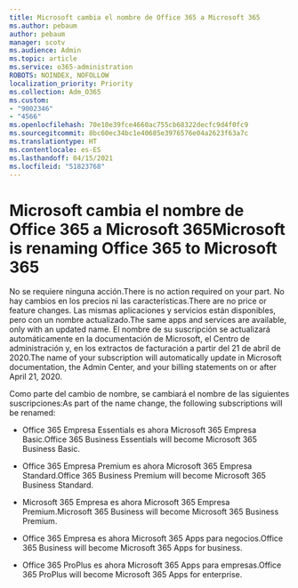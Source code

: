 ```yaml
---
title: Microsoft cambia el nombre de Office 365 a Microsoft 365
ms.author: pebaum
author: pebaum
manager: scotv
ms.audience: Admin
ms.topic: article
ms.service: o365-administration
ROBOTS: NOINDEX, NOFOLLOW
localization_priority: Priority
ms.collection: Adm_O365
ms.custom:
- "9002346"
- "4566"
ms.openlocfilehash: 70e10e39fce4660ac755cb68322decfc9d4f0fc9
ms.sourcegitcommit: 8bc60ec34bc1e40685e3976576e04a2623f63a7c
ms.translationtype: HT
ms.contentlocale: es-ES
ms.lasthandoff: 04/15/2021
ms.locfileid: "51823768"
---
```

# <a name="microsoft-is-renaming-office-365-to-microsoft-365"></a><span data-ttu-id="07490-102">Microsoft cambia el nombre de Office 365 a Microsoft 365</span><span class="sxs-lookup"><span data-stu-id="07490-102">Microsoft is renaming Office 365 to Microsoft 365</span></span>

<span data-ttu-id="07490-103">No se requiere ninguna acción.</span><span class="sxs-lookup"><span data-stu-id="07490-103">There is no action required on your part.</span></span> <span data-ttu-id="07490-104">No hay cambios en los precios ni las características.</span><span class="sxs-lookup"><span data-stu-id="07490-104">There are no price or feature changes.</span></span> <span data-ttu-id="07490-105">Las mismas aplicaciones y servicios están disponibles, pero con un nombre actualizado.</span><span class="sxs-lookup"><span data-stu-id="07490-105">The same apps and services are available, only with an updated name.</span></span> <span data-ttu-id="07490-106">El nombre de su suscripción se actualizará automáticamente en la documentación de Microsoft, el Centro de administración y, en los extractos de facturación a partir del 21 de abril de 2020.</span><span class="sxs-lookup"><span data-stu-id="07490-106">The name of your subscription will automatically update in Microsoft documentation, the Admin Center, and your billing statements on or after April 21, 2020.</span></span>

<span data-ttu-id="07490-107">Como parte del cambio de nombre, se cambiará el nombre de las siguientes suscripciones:</span><span class="sxs-lookup"><span data-stu-id="07490-107">As part of the name change, the following subscriptions will be renamed:</span></span>

- <span data-ttu-id="07490-108">Office 365 Empresa Essentials es ahora Microsoft 365 Empresa Basic.</span><span class="sxs-lookup"><span data-stu-id="07490-108">Office 365 Business Essentials will become Microsoft 365 Business Basic.</span></span>

- <span data-ttu-id="07490-109">Office 365 Empresa Premium es ahora Microsoft 365 Empresa Standard.</span><span class="sxs-lookup"><span data-stu-id="07490-109">Office 365 Business Premium will become Microsoft 365 Business Standard.</span></span>

- <span data-ttu-id="07490-110">Microsoft 365 Empresa es ahora Microsoft 365 Empresa Premium.</span><span class="sxs-lookup"><span data-stu-id="07490-110">Microsoft 365 Business will become Microsoft 365 Business Premium.</span></span>

- <span data-ttu-id="07490-111">Office 365 Empresa es ahora Microsoft 365 Apps para negocios.</span><span class="sxs-lookup"><span data-stu-id="07490-111">Office 365 Business will become Microsoft 365 Apps for business.</span></span>

- <span data-ttu-id="07490-112">Office 365 ProPlus es ahora Microsoft 365 Apps para empresas.</span><span class="sxs-lookup"><span data-stu-id="07490-112">Office 365 ProPlus will become Microsoft 365 Apps for enterprise.</span></span>
